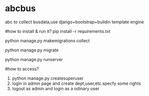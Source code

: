# abcbus
abc to collect busdata,use django+bootstrap+buildin template engine

#how to install & run it?
pip install -r requirements.txt

python manage.py makemigrations collect

python manage.py migrate

python manage.py runserver

#how to access?
1. python manage.py createsuperuser 
2. login in admin page and create dept,user,etc.specfy some rights
3. logout as admin and login as a odinary user
